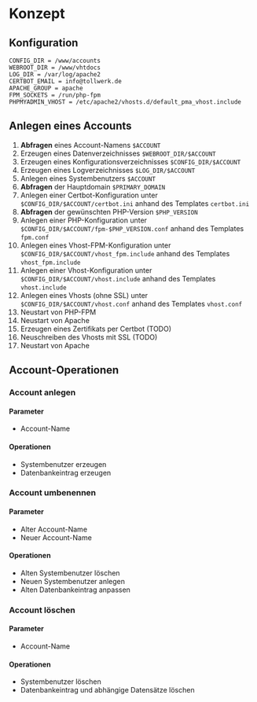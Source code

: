 # Konzept

## Konfiguration

```
CONFIG_DIR = /www/accounts
WEBROOT_DIR = /www/vhtdocs
LOG_DIR = /var/log/apache2
CERTBOT_EMAIL = info@tollwerk.de
APACHE_GROUP = apache
FPM_SOCKETS = /run/php-fpm
PHPMYADMIN_VHOST = /etc/apache2/vhosts.d/default_pma_vhost.include
```

## Anlegen eines Accounts

1. **Abfragen** eines Account-Namens `$ACCOUNT`
2. Erzeugen eines Datenverzeichnisses `$WEBROOT_DIR/$ACCOUNT`
3. Erzeugen eines Konfigurationsverzeichnisses `$CONFIG_DIR/$ACCOUNT`
4. Erzeugen eines Logverzeichnisses `$LOG_DIR/$ACCOUNT`
5. Anlegen eines Systembenutzers `$ACCOUNT`
6. **Abfragen** der Hauptdomain `$PRIMARY_DOMAIN`
7. Anlegen einer Certbot-Konfiguration unter `$CONFIG_DIR/$ACCOUNT/certbot.ini` anhand des Templates `certbot.ini`
8. **Abfragen** der gewünschten PHP-Version `$PHP_VERSION`
9. Anlegen einer PHP-Konfiguration unter `$CONFIG_DIR/$ACCOUNT/fpm-$PHP_VERSION.conf` anhand des Templates `fpm.conf`
10. Anlegen eines Vhost-FPM-Konfiguration unter `$CONFIG_DIR/$ACCOUNT/vhost_fpm.include` anhand des Templates `vhost_fpm.include`
11. Anlegen einer Vhost-Konfiguration unter `$CONFIG_DIR/$ACCOUNT/vhost.include` anhand des Templates `vhost.include`
12. Anlegen eines Vhosts (ohne SSL) unter `$CONFIG_DIR/$ACCOUNT/vhost.conf` anhand des Templates `vhost.conf`
13. Neustart von PHP-FPM
14. Neustart von Apache
15. Erzeugen eines Zertifikats per Certbot (TODO)
16. Neuschreiben des Vhosts mit SSL (TODO)
17. Neustart von Apache

## Account-Operationen

### Account anlegen

#### Parameter

* Account-Name

#### Operationen

* Systembenutzer erzeugen
* Datenbankeintrag erzeugen

### Account umbenennen

#### Parameter

* Alter Account-Name
* Neuer Account-Name

#### Operationen

* Alten Systembenutzer löschen
* Neuen Systembenutzer anlegen
* Alten Datenbankeintrag anpassen

### Account löschen

#### Parameter

* Account-Name

#### Operationen

* Systembenutzer löschen
* Datenbankeintrag und abhängige Datensätze löschen
